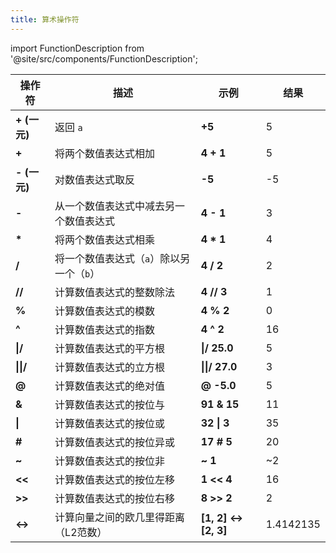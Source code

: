 ```yaml
---
title: 算术操作符
---
```

import FunctionDescription from '@site/src/components/FunctionDescription';

<FunctionDescription description="引入或更新于：v1.2.53"/>

| 操作符                 | 描述                                                    | 示例                        | 结果   |
|-----------------------|--------------------------------------------------------|----------------------------|--------|
| **+ (一元)**          | 返回 `a`                                                | **+5**                     | 5      |
| **+**                 | 将两个数值表达式相加                                    | **4 + 1**                  | 5      |
| **- (一元)**          | 对数值表达式取反                                        | **-5**                     | -5     |
| **-**                 | 从一个数值表达式中减去另一个数值表达式                  | **4 - 1**                  | 3      |
| __*__                 | 将两个数值表达式相乘                                    | **4 * 1**                  | 4      |
| **/**                 | 将一个数值表达式（`a`）除以另一个（`b`）                | **4 / 2**                  | 2      |
| **//**                | 计算数值表达式的整数除法                                | **4 // 3**                 | 1      |
| **%**                 | 计算数值表达式的模数                                    | **4 % 2**                  | 0      |
| **^**                 | 计算数值表达式的指数                                    | **4 ^ 2**                  | 16     |
| **&verbar;/**         | 计算数值表达式的平方根                                  | **&verbar;/ 25.0**         | 5      |
| **&verbar;&verbar;/** | 计算数值表达式的立方根                                  | **&verbar;&verbar;/ 27.0** | 3      |
| **@**                 | 计算数值表达式的绝对值                                  | **@ -5.0**                 | 5      |
| **&**                 | 计算数值表达式的按位与                                  | **91 & 15**                | 11     |
| **&verbar;**          | 计算数值表达式的按位或                                  | **32 &verbar; 3**          | 35     |
| **#**                 | 计算数值表达式的按位异或                                | **17 # 5**                 | 20     |
| **~**                 | 计算数值表达式的按位非                                  | **~ 1**                    | ~2     |
| **<<**                | 计算数值表达式的按位左移                                | **1 << 4**                 | 16     |
| **>>**                | 计算数值表达式的按位右移                                | **8 >> 2**                 | 2      |
| **<->**               | 计算向量之间的欧几里得距离（L2范数）                    | **[1, 2] <-> [2, 3]**      | 1.4142135 |